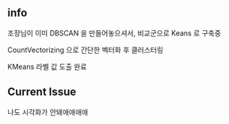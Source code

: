 ## info
  조장님이 이미 DBSCAN 을 만들어놓으셔서, 비교군으로 Keans 로 구축중
  
  
  CountVectorizing 으로 간단한 벡터화 후 클러스터링
  
  
  KMeans 라벨 값 도출 완료
## Current Issue
나도 시각화가 안돼애애애애



